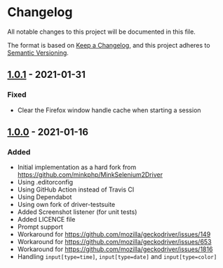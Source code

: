 # Changelog
All notable changes to this project will be documented in this file.

The format is based on [Keep a Changelog](https://keepachangelog.com/en/1.0.0/),
and this project adheres to [Semantic Versioning](https://semver.org/spec/v2.0.0.html).

## [1.0.1] - 2021-01-31
### Fixed
- Clear the Firefox window handle cache when starting a session

## [1.0.0] - 2021-01-16
### Added
- Initial implementation as a hard fork from https://github.com/minkphp/MinkSelenium2Driver
- Using .editorconfig
- Using GitHub Action instead of Travis CI
- Using Dependabot
- Using own fork of driver-testsuite
- Added Screenshot listener (for unit tests)
- Added LICENCE file
- Prompt support
- Workaround for https://github.com/mozilla/geckodriver/issues/149
- Workaround for https://github.com/mozilla/geckodriver/issues/653
- Workaround for https://github.com/mozilla/geckodriver/issues/1816
- Handling `input[type=time]`, `input[type=date]` and `input[type=color]`

[Unreleased]: https://github.com/oleg-andreyev/MinkPhpWebDriver/compare/v1.0.1...HEAD
[1.0.1]: https://github.com/oleg-andreyev/MinkPhpWebDriver/compare/v1.0.0...v1.0.1
[1.0.0]: https://github.com/oleg-andreyev/MinkPhpWebDriver/compare/07b0f6be5c4ec82b041b62b99bd48786a4373ad0...v1.0.0

